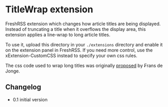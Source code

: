 # TitleWrap extension

FreshRSS extension which changes how article titles are being displayed. Instead of truncating a title when it overflows the display area,
this extension applies a line-wrap to long article titles.

To use it, upload this directory in your `./extensions` directory and enable it on the extension panel in FreshRSS. If you need more control, use the xExtension-CustomCSS instead to specify your own css rules.

The css code used to wrap long titles was originally [proposed](https://github.com/FreshRSS/FreshRSS/issues/2344) by ₣rans de Jonge.

## Changelog

- 0.1 initial version
